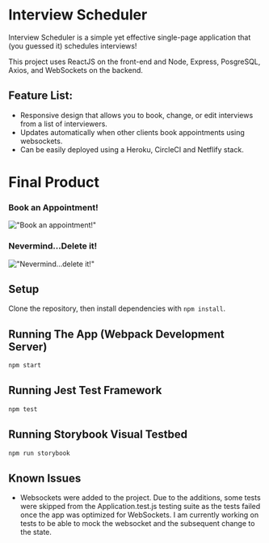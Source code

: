 # Interview Scheduler

Interview Scheduler is a simple yet effective single-page application that (you guessed it) schedules interviews!

This project uses ReactJS on the front-end and Node, Express, PosgreSQL, Axios, and WebSockets on the backend. 

## Feature List:
- Responsive design that allows you to book, change, or edit interviews from a list of interviewers. 
- Updates automatically when other clients book appointments using websockets. 
- Can be easily deployed using a Heroku, CircleCI and Netflify stack.

# Final Product

### Book an Appointment!
!["Book an appointment!"](docs/create.gif)

### Nevermind...Delete it!
!["Nevermind...delete it!"](docs/delete.gif)


## Setup

Clone the repository, then install dependencies with `npm install`.

## Running The App (Webpack Development Server)

```sh
npm start
```

## Running Jest Test Framework

```sh
npm test
```

## Running Storybook Visual Testbed

```sh
npm run storybook
```

## Known Issues

* Websockets were added to the project. Due to the additions, some tests were skipped from the Application.test.js testing suite as the tests failed once the app was optimized for WebSockets.  I am currently working on tests to be able to mock the websocket and the subsequent change to the state.